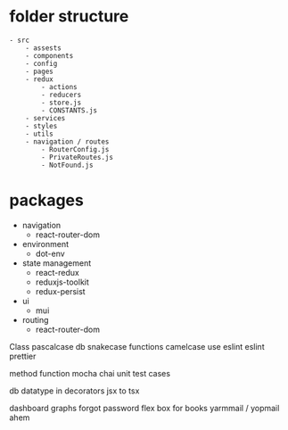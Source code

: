 # folder structure

    - src
        - assests
        - components
        - config
        - pages
        - redux
            - actions
            - reducers
            - store.js
            - CONSTANTS.js
        - services
        - styles
        - utils
        - navigation / routes
            - RouterConfig.js
            - PrivateRoutes.js
            - NotFound.js

# packages

- navigation
  - react-router-dom
- environment
  - dot-env
- state management
  - react-redux
  - reduxjs-toolkit
  - redux-persist
- ui
  - mui
- routing
  - react-router-dom

Class pascalcase
db snakecase
functions camelcase
use eslint
eslint
prettier

method function mocha chai unit test cases

db datatype in decorators
jsx to tsx

dashboard graphs
forgot password
flex box for books
yarmmail / yopmail ahem
